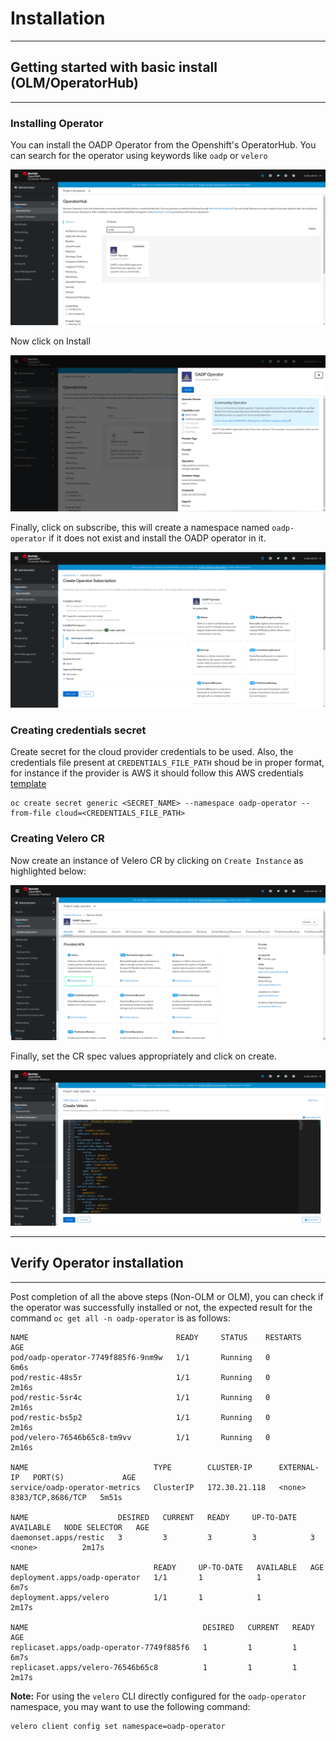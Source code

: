 # Installation

***
## Getting started with basic install (OLM/OperatorHub)
***


### Installing Operator

You can install the OADP Operator from the Openshift's OperatorHub. You can search for the operator using keywords like `oadp` or `velero`

![OADP-OLM-1](images/OADP-OLM-1.png)

Now click on Install

![OADP-OLM-1](images/OADP-OLM-2.png)

Finally, click on subscribe, this will create a namespace named `oadp-operator` if it does not exist and install the OADP operator in it.

![OADP-OLM-1](images/OADP-OLM-3.png)

### Creating credentials secret

Create secret for the cloud provider credentials to be used. Also, the credentials file present at `CREDENTIALS_FILE_PATH` shoud be in proper format, for instance if the provider is AWS it should follow this AWS credentials [template](https://github.com/konveyor/velero-examples/blob/master/velero-install/aws-credentials)
  ```
  oc create secret generic <SECRET_NAME> --namespace oadp-operator --from-file cloud=<CREDENTIALS_FILE_PATH>
  ```

### Creating Velero CR

Now create an instance of Velero CR by clicking on `Create Instance` as highlighted below:

![Velero-CR-1](images/Velero-CR-1.png)

Finally, set the CR spec values appropriately and click on create.

![Velero-CR-2](images/Velero-CR-2.png)

***
## Verify Operator installation
***

Post completion of all the above steps (Non-OLM or OLM), you can check if the operator was successfully installed or not, the expected result for the command `oc get all -n oadp-operator` is as follows:
```
NAME                                 READY     STATUS    RESTARTS   AGE
pod/oadp-operator-7749f885f6-9nm9w   1/1       Running   0          6m6s
pod/restic-48s5r                     1/1       Running   0          2m16s
pod/restic-5sr4c                     1/1       Running   0          2m16s
pod/restic-bs5p2                     1/1       Running   0          2m16s
pod/velero-76546b65c8-tm9vv          1/1       Running   0          2m16s

NAME                            TYPE        CLUSTER-IP      EXTERNAL-IP   PORT(S)             AGE
service/oadp-operator-metrics   ClusterIP   172.30.21.118   <none>        8383/TCP,8686/TCP   5m51s

NAME                    DESIRED   CURRENT   READY     UP-TO-DATE   AVAILABLE   NODE SELECTOR   AGE
daemonset.apps/restic   3         3         3         3            3           <none>          2m17s

NAME                            READY     UP-TO-DATE   AVAILABLE   AGE
deployment.apps/oadp-operator   1/1       1            1           6m7s
deployment.apps/velero          1/1       1            1           2m17s

NAME                                       DESIRED   CURRENT   READY     AGE
replicaset.apps/oadp-operator-7749f885f6   1         1         1         6m7s
replicaset.apps/velero-76546b65c8          1         1         1         2m17s

``` 
<b>Note:</b> For using the `velero` CLI directly configured for the `oadp-operator` namespace, you may want to use the following command:
```
velero client config set namespace=oadp-operator
```
